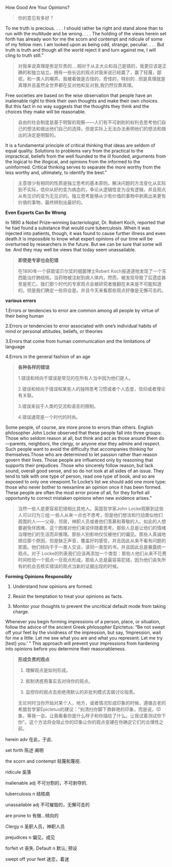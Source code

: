

How Good Are Your Opinions?

> 你的意见有多好？

To me truth is precious. . . . I should rather be right and stand alone than to run with the multitude and be wrong. . . . The holding of the views herein set forth has already won for me the scorn and contempt and ridicule of some of my fellow men. I am looked upon as being odd, strange, peculiar. . . . But truth is truth and though all the world reject it and turn against me, I will cling to truth still.”

> 对我来说真理是弥足珍贵的....相对于从主大众和自己是错的，我更应该是正确的和独立站立。拥有一些长远的观点对我来说已经赢了，赢了轻蔑，鄙视，和一类人的嘲弄。我被看做是古怪的，奇怪的，特别的...但是真理就是真理并且虽然全世界都在反对他和反对我,我仍然仅靠真理。

Free societies are based on the wise observation that people have an inalienable right to think their own thoughts and make their own choices. But this fact in no way suggests that the thoughts they think and the choices they make will be reasonable. 

> 自由的社会制度是基于明智的观察——人们有不可剥削的权利去思考他们自己的想法和做出他们自己的选择。但是实际上无法办法表明他们的想法和做出的决定是明智的。

It is a fundamental principle of critical thinking that ideas are seldom of equal quality. Solutions to problems vary from the practical to the impractical, beliefs from the well founded to the ill founded, arguments from the logical to the illogical, and opinions from the informed to the uninformed. Critical thinking serves to separate the more worthy from the less worthy and, ultimately, to identify the best.”

> 主意很少有相同的性质是独立思考的基本原则。解决问题的方法变化从实际到不实际，信仰从好的变为病态的，争论从逻辑性变为没有逻辑，并且观点从有见识的变为无见识的。独立思考能够从少有价值的事物中剥离出来更有价值的事物，最终辨别出最好的。

**Even Experts Can Be Wrong**

In 1890 a Nobel Prize–winning bacteriologist, Dr. Robert Koch, reported that he had found a substance that would cure tuberculosis .When it was injected into patients, though, it was found to cause further illness and even death.It is impossible to know what expert opinions of our time will be overturned by researchers in the future. But we can be sure that some will be. And they may well be views that today seem unassailable.

> **即使是专家也会犯错**
>
> 在1890年一个获取诺贝尔奖的细菌博士Robert Koch报道道他发现了一个东西能治疗肺结核。当药物被注射到病人体内，然而，被发现导致了后遗症甚至是死亡。我们那个时代的专家观点会被研究者推翻在未来是不可能知道的。但是我们确定一些将会是。并且今天来看那些观点好像是无懈可击的。

**various errors**

1.Errors or tendencies to error are common among all people by virtue of their being human 

2.Errors or tendencies to error associated with one’s individual habits of mind or personal attitudes, beliefs, or theories 

3.Errors that come from human communication and the limitations of language 

4.Errors in the general fashion of an age

> **各种各样的错误**
>
> 1.错误和倾向于错误是常见的在所有人当中因为他们是人。
>
> 2.错误和倾向于错误和某些人的独特思考习惯或者个人态度，信仰或者理论有关联。
>
> 3.错误来自于人类的交流和语言的限制。
>
> 4.错误通常是一个时代的时尚。

Some people, of course, are more prone to errors than others. English philosopher John Locke observed that these people fall into three groups: Those who seldom reason at all, but think and act as those around them do—parents, neighbors, the clergy, or anyone else they admire and respect. Such people want to avoid the difficulty that accompanies thinking for themselves.Those who are determined to let passion rather than reason govern their lives. Those people are influenced only by reasoning that supports their prejudices .Those who sincerely follow reason, but lack sound, overall good sense, and so do not look at all sides of an issue. They tend to talk with one type of person, read one type of book, and so are exposed to only one viewpoint.To Locke’s list we should add one more type: those who never bother to reexamine an opinion once it has been formed. These people are often the most error prone of all, for they forfeit all opportunity to correct mistaken opinions when new evidence arises.”

> 当然一些人是更容易犯错相比其他人。英国哲学家John Locke观察到这些人可以归为三组:一些人从来一点也不思考，但是他们想法和行动类似他们周围的人——父母，邻居，神职人员或者他们羡慕和尊敬的人。如此的人想要避免伴困难，这个困难对他们来说伴随着思考。那些人总是让他们的情绪治理他们的生活而非推理。那些人别影响仅仅被他们的偏见。那些人真诚地顺应那个原因，但是缺乏声音，覆盖好的感受，并且因此从来不看有问题的那面。他们倾向于于一类人交谈，读同一类型的书，并且因此总是暴露统一观点。对于 Locke的列表我们应该再添加一个类型：那些人他们从来不花费时间检验一个观点一旦观点形成。那些人总是最容易犯错，因为他们丧失所有的机会去核实错误的观点当新的证据出现的时候。

**Forming Opinions Responsibly**

1. Understand how opinions are formed.

2. Resist the temptation to treat your opinions as facts.

3. Monitor your thoughts to prevent the uncritical default mode from taking charge.

Whenever you begin forming impressions of a person, place, or situation, follow the advice of the ancient Greek philosopher Epictetus: “Be not swept off your feet by the vividness of the impression, but say, ‘Impression, wait for me a little. Let me see what you are and what you represent. Let me try [test] you.’ ” This approach will prevent your impressions from hardening into opinions before you determine their reasonableness.

> **形成负责的观点**
>
> 1. 理解观点是如何形成。
>
> 2. 抵制诱惑用事实去对待你的观点。
> 3. 监控你的观点去拒绝用默认的非批判模式去做讨论指责。
>
> 无论何时当你开始对某个人，地方，或者情况形成印象的时候，遵循古老的希腊哲学家Epictetus的建议："别清扫你脚下靠鲜艳的印象，而是说，印象，等我一会。让我看看你是什么样子和你描绘了什么。让我试着测试你下你"。这个方法将会阻止你的印象让你的观点变硬在你确定它们的合理性之前。

herein adv 在此，于此. 

set forth 陈述 阐明

the scorn and contempt 轻蔑和蔑视. 

ridicule 奚落

inalienable adj 不可分割的，不可剥夺的.  

tuberculosis n 结核病

unassailable adj 不可摧毁的，无懈可击的

are  prone to 有做…倾向的

Clergy n 圣职人员，神职人员

prejudices n  偏见，成见

forfeit vt 丧失. Default n 默认; 预设

swept off your feet 迷恋，着迷

